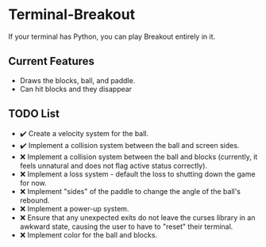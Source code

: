 # Terminal-Breakout

If your terminal has Python, you can play Breakout entirely in it.

## Current Features
- Draws the blocks, ball, and paddle.
- Can hit blocks and they disappear

## TODO List
- ✔️ Create a velocity system for the ball.
- ✔️ Implement a collision system between the ball and screen sides.
- ❌ Implement a collision system between the ball and blocks (currently, it feels unnatural and does not flag active status correctly).
- ❌ Implement a loss system - default the loss to shutting down the game for now.
- ❌ Implement "sides" of the paddle to change the angle of the ball's rebound.
- ❌ Implement a power-up system.
- ❌ Ensure that any unexpected exits do not leave the curses library in an awkward state, causing the user to have to "reset" their terminal.
- ❌ Implement color for the ball and blocks.

